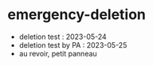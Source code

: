 # emergency-deletion

- deletion test : 2023-05-24
- deletion test by PA : 2023-05-25
- au revoir, petit panneau
